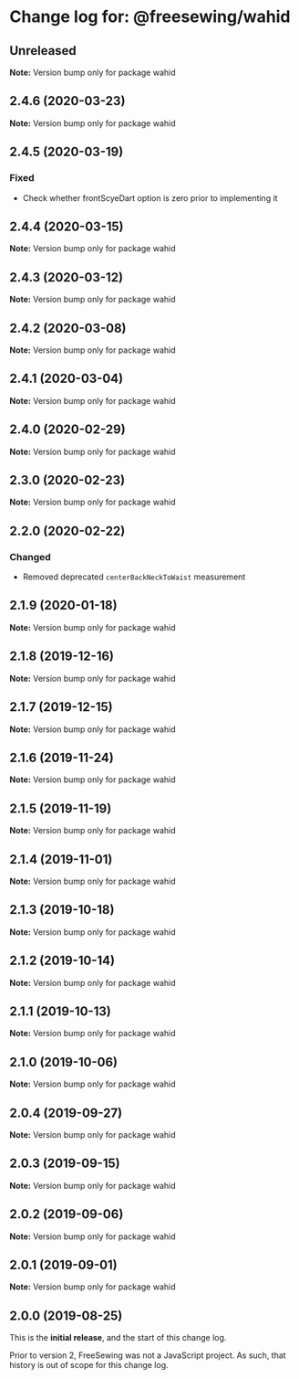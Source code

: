 # Change log for: @freesewing/wahid


## Unreleased

**Note:** Version bump only for package wahid


## 2.4.6 (2020-03-23)

**Note:** Version bump only for package wahid


## 2.4.5 (2020-03-19)

### Fixed

 - Check whether frontScyeDart option is zero prior to implementing it
## 2.4.4 (2020-03-15)

**Note:** Version bump only for package wahid


## 2.4.3 (2020-03-12)

**Note:** Version bump only for package wahid


## 2.4.2 (2020-03-08)

**Note:** Version bump only for package wahid


## 2.4.1 (2020-03-04)

**Note:** Version bump only for package wahid


## 2.4.0 (2020-02-29)

**Note:** Version bump only for package wahid


## 2.3.0 (2020-02-23)

**Note:** Version bump only for package wahid


## 2.2.0 (2020-02-22)

### Changed

 - Removed deprecated `centerBackNeckToWaist` measurement
## 2.1.9 (2020-01-18)

**Note:** Version bump only for package wahid


## 2.1.8 (2019-12-16)

**Note:** Version bump only for package wahid


## 2.1.7 (2019-12-15)

**Note:** Version bump only for package wahid


## 2.1.6 (2019-11-24)

**Note:** Version bump only for package wahid


## 2.1.5 (2019-11-19)

**Note:** Version bump only for package wahid


## 2.1.4 (2019-11-01)

**Note:** Version bump only for package wahid


## 2.1.3 (2019-10-18)

**Note:** Version bump only for package wahid


## 2.1.2 (2019-10-14)

**Note:** Version bump only for package wahid


## 2.1.1 (2019-10-13)

**Note:** Version bump only for package wahid


## 2.1.0 (2019-10-06)

**Note:** Version bump only for package wahid


## 2.0.4 (2019-09-27)

**Note:** Version bump only for package wahid


## 2.0.3 (2019-09-15)

**Note:** Version bump only for package wahid


## 2.0.2 (2019-09-06)

**Note:** Version bump only for package wahid


## 2.0.1 (2019-09-01)

**Note:** Version bump only for package wahid




## 2.0.0 (2019-08-25)

This is the **initial release**, and the start of this change log.

Prior to version 2, FreeSewing was not a JavaScript project.
As such, that history is out of scope for this change log.
